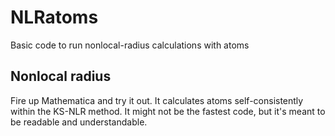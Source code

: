 NLRatoms
========

Basic code to run nonlocal-radius calculations with atoms


Nonlocal radius
---------------

Fire up Mathematica and try it out.  It calculates atoms 
self-consistently within the KS-NLR method.  It might not be the fastest code,
but it's meant to be readable and understandable.

